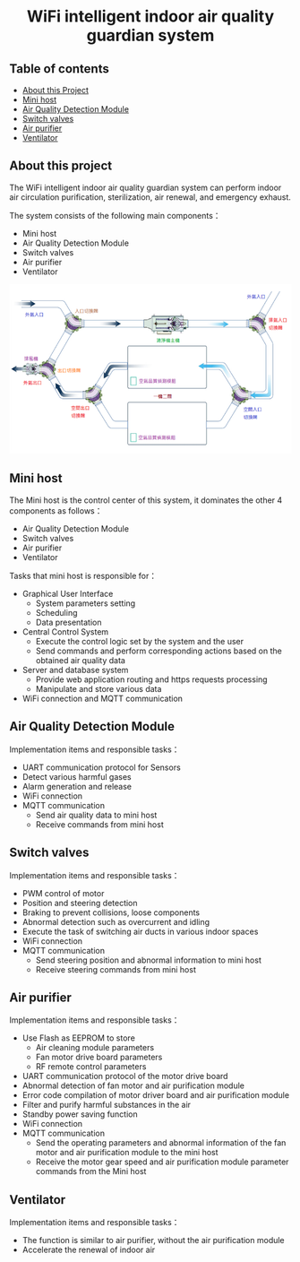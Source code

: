 <h1 align="center">WiFi intelligent indoor air quality guardian system</h1>

## Table of contents

- [About this Project](#about-this-project)
- [Mini host](#mini-host)
- [Air Quality Detection Module](#air-quality-detection-module)
- [Switch valves](#switch-valves)
- [Air purifier](#air-purifier)
- [Ventilator](#ventilator)

## About this project

The WiFi intelligent indoor air quality guardian system can perform indoor air circulation purification, sterilization, air renewal, and emergency exhaust.

The system consists of the following main components：

- Mini host
- Air Quality Detection Module
- Switch valves
- Air purifier
- Ventilator

![systemDiagram](systemDiagram.png)

## Mini host

The Mini host is the control center of this system, it dominates the other 4 components as follows：

- Air Quality Detection Module
- Switch valves
- Air purifier
- Ventilator

Tasks that mini host is responsible for：

- Graphical User Interface
  - System parameters setting
  - Scheduling
  - Data presentation
- Central Control System
  - Execute the control logic set by the system and the user
  - Send commands and perform corresponding actions based on the obtained air quality data
- Server and database system
  - Provide web application routing and https requests processing
  - Manipulate and store various data
- WiFi connection and MQTT communication

## Air Quality Detection Module

Implementation items and responsible tasks：

- UART communication protocol for Sensors
- Detect various harmful gases
- Alarm generation and release
- WiFi connection
- MQTT communication
  - Send air quality data to mini host
  - Receive commands from mini host

## Switch valves

Implementation items and responsible tasks：

- PWM control of motor
- Position and steering detection
- Braking to prevent collisions, loose components
- Abnormal detection such as overcurrent and idling
- Execute the task of switching air ducts in various indoor spaces
- WiFi connection
- MQTT communication
  - Send steering position and abnormal information to mini host
  - Receive steering commands from mini host

## Air purifier

Implementation items and responsible tasks：

- Use Flash as EEPROM to store
  - Air cleaning module parameters
  - Fan motor drive board parameters
  - RF remote control parameters
- UART communication protocol of the motor drive board
- Abnormal detection of fan motor and air purification module
- Error code compilation of motor driver board and air purification module
- Filter and purify harmful substances in the air
- Standby power saving function
- WiFi connection
- MQTT communication
  - Send the operating parameters and abnormal information of the fan motor and air purification module to the mini host
  - Receive the motor gear speed and air purification module parameter commands from the Mini host

## Ventilator

Implementation items and responsible tasks：

- The function is similar to air purifier, without the air purification module
- Accelerate the renewal of indoor air
